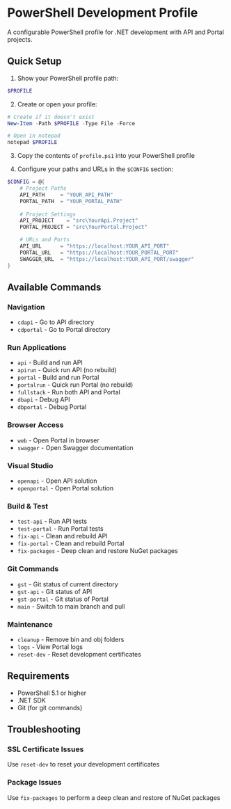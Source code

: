 # PowerShell Development Profile

A configurable PowerShell profile for .NET development with API and Portal projects.

## Quick Setup

1. Show your PowerShell profile path:
```powershell
$PROFILE
```

2. Create or open your profile:
```powershell
# Create if it doesn't exist
New-Item -Path $PROFILE -Type File -Force

# Open in notepad
notepad $PROFILE
```

3. Copy the contents of `profile.ps1` into your PowerShell profile

4. Configure your paths and URLs in the `$CONFIG` section:
```powershell
$CONFIG = @{
    # Project Paths
    API_PATH     = "YOUR_API_PATH"
    PORTAL_PATH  = "YOUR_PORTAL_PATH"
    
    # Project Settings
    API_PROJECT    = "src\YourApi.Project"
    PORTAL_PROJECT = "src\YourPortal.Project"

    # URLs and Ports
    API_URL      = "https://localhost:YOUR_API_PORT"
    PORTAL_URL   = "https://localhost:YOUR_PORTAL_PORT"
    SWAGGER_URL  = "https://localhost:YOUR_API_PORT/swagger"
}
```

## Available Commands

### Navigation
- `cdapi` - Go to API directory
- `cdportal` - Go to Portal directory

### Run Applications
- `api` - Build and run API
- `apirun` - Quick run API (no rebuild)
- `portal` - Build and run Portal
- `portalrun` - Quick run Portal (no rebuild)
- `fullstack` - Run both API and Portal
- `dbapi` - Debug API
- `dbportal` - Debug Portal

### Browser Access
- `web` - Open Portal in browser
- `swagger` - Open Swagger documentation

### Visual Studio
- `openapi` - Open API solution
- `openportal` - Open Portal solution

### Build & Test
- `test-api` - Run API tests
- `test-portal` - Run Portal tests
- `fix-api` - Clean and rebuild API
- `fix-portal` - Clean and rebuild Portal
- `fix-packages` - Deep clean and restore NuGet packages

### Git Commands
- `gst` - Git status of current directory
- `gst-api` - Git status of API
- `gst-portal` - Git status of Portal
- `main` - Switch to main branch and pull

### Maintenance
- `cleanup` - Remove bin and obj folders
- `logs` - View Portal logs
- `reset-dev` - Reset development certificates

## Requirements
- PowerShell 5.1 or higher
- .NET SDK
- Git (for git commands)

## Troubleshooting

### SSL Certificate Issues
Use `reset-dev` to reset your development certificates

### Package Issues
Use `fix-packages` to perform a deep clean and restore of NuGet packages
